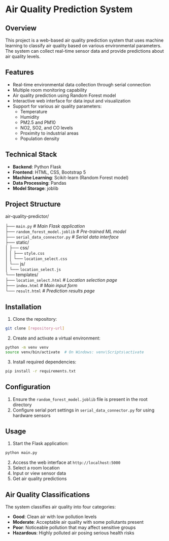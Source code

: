 ﻿# Air Quality Prediction System

## Overview
This project is a web-based air quality prediction system that uses machine learning to classify air quality based on various environmental parameters. The system can collect real-time sensor data and provide predictions about air quality levels.

## Features
- Real-time environmental data collection through serial connection
- Multiple room monitoring capability
- Air quality prediction using Random Forest model
- Interactive web interface for data input and visualization
- Support for various air quality parameters:
  - Temperature
  - Humidity
  - PM2.5 and PM10
  - NO2, SO2, and CO levels
  - Proximity to industrial areas
  - Population density

## Technical Stack
- **Backend**: Python Flask
- **Frontend**: HTML, CSS, Bootstrap 5
- **Machine Learning**: Scikit-learn (Random Forest model)
- **Data Processing**: Pandas
- **Model Storage**: joblib

## Project Structure
air-quality-predictor/

├── `main.py` *# Main Flask application*  
├── `random_forest_model.joblib` *# Pre-trained ML model*  
├── `serial_data_connector.py` *# Serial data interface*  
├── static/  
│   ├── css/  
│   │   ├── `style.css`  
│   │   └── `location_select.css`  
│   └── js/  
│       └── `location_select.js`  
└── templates/  
    ├── `location_select.html` *# Location selection page*  
    ├── `index.html` *# Main input form*  
    └── `result.html` *# Prediction results page*  

## Installation

1. Clone the repository:
```bash
git clone [repository-url]
```

2. Create and activate a virtual environment:
```bash
python -m venv venv
source venv/bin/activate  # On Windows: venv\Scripts\activate
```

3. Install required dependencies:
```bash
pip install -r requirements.txt
```

## Configuration

1. Ensure the `random_forest_model.joblib` file is present in the root directory
2. Configure serial port settings in `serial_data_connector.py` for using hardware sensors

## Usage

1. Start the Flask application:
```bash
python main.py
```

2. Access the web interface at `http://localhost:5000`
3. Select a room location
4. Input or view sensor data
5. Get air quality predictions

## Air Quality Classifications

The system classifies air quality into four categories:
- **Good**: Clean air with low pollution levels
- **Moderate**: Acceptable air quality with some pollutants present
- **Poor**: Noticeable pollution that may affect sensitive groups
- **Hazardous**: Highly polluted air posing serious health risks


